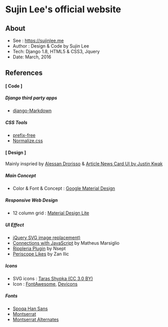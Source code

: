 # Sujin Lee's official website
## About
- See : https://sujinlee.me
- Author : Design & Code by Sujin Lee
- Tech: Django 1.8, HTML5 & CSS3, Jquery
- Date: March, 2016

## References
#### [ Code ]
##### Django third party apps
* [django-Markdown](https://github.com/klen/django_markdown)

##### CSS Tools
* [prefix-free](https://leaverou.github.io/prefixfree/)
* [Normalize.css](http://necolas.github.io/normalize.css/)

#### [ Design ]
Mainly inspried by [Alessan Drorisso](http://www.alessandrorisso.com/) & [Article News Card UI by Justin Kwak](https://dribbble.com/shots/2001637-Article-News-Card-UI)
##### Main Concept
* Color & Font & Concept : [Google Material Design](https://www.google.com/design/spec/material-design/introduction.html)

##### Responsive Web Design
* 12 column grid : [Material Design Lite](http://www.getmdl.io/)

##### UI Effect
* [jQuery SVG image replacement)](http://stackoverflow.com/questions/11978995/how-to-change-color-of-svg-image-using-css-jquery-svg-image-replacement)
* [Connections with JavaScript](http://codepen.io/matmarsiglio/pen/Avmxb) by  Matheus Marsiglio
* [Rippleria Plugin](https://github.com/nsept/rippleria) by Nsept
* [Periscope Likes](http://zanilic.com/periscope-likes-tutorial-jquery-css3) by Zan Ilic

##### Icons
* SVG icons : [Taras Shypka (CC 3.0 BY)](http://www.flaticon.com/packs/great-icon-set/3)
* Icon : [FontAwesome](http://fortawesome.github.io/Font-Awesome/icons/), [Devicons](http://vorillaz.github.io/devicons/#/main)

##### Fonts
* [Spoqa Han Sans](http://www.spoqa-han-sans.com/)
* [Montserrat](https://www.google.com/fonts/specimen/Montserrat)
* [Montserrat Alternates](https://www.google.com/fonts/specimen/Montserrat+Alternates)


